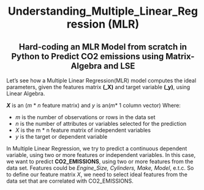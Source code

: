 <h1 align="center">Understanding_Multiple_Linear_Regression (MLR)</h1>
<h2 align="center">Hard-coding an MLR Model from scratch in Python to Predict CO2 emissions using Matrix-Algebra and LSE</h2>

Let’s see how a Multiple Linear Regression(MLR) model computes the ideal parameters, given the features matrix **(_X)** and target variable **(_y)**, using Linear Algebra.

_**X**_ is an (_m_ * _n_ feature matrix) and _y_ is an(_m_* 1 column vector)
Where:

* _m_ is the number of observations or rows in the data set
* _n_ is the number of attributes or variables selected for the prediction
* _X_ is the m * n feature matrix of independent variables
* _y_ is the target or dependent variable

In Multiple Linear Regression, we try to predict a continuous dependent variable, using two or more features or independent variables.
In this case, we want to predict **CO2_EMISSIONS**, using two or more features from the data set. Features could be _Engine_Size, Cylinders, Make, Model_, e.t.c.
So to define our feature matrix _X_, we need to select ideal features from the data set that are correlated with CO2_EMISSIONS.
